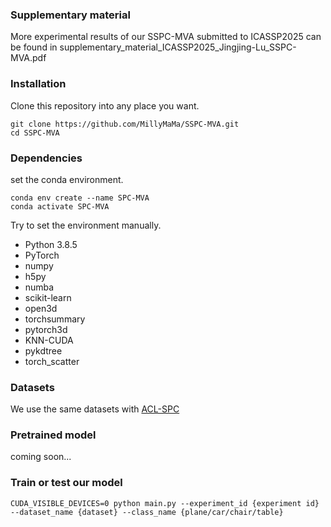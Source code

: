 ### Supplementary material
More experimental results of our SSPC-MVA submitted to ICASSP2025 can be found in supplementary_material_ICASSP2025_Jingjing-Lu_SSPC-MVA.pdf

### Installation
Clone this repository into any place you want.
```
git clone https://github.com/MillyMaMa/SSPC-MVA.git
cd SSPC-MVA
```
### Dependencies
set the conda environment.
```
conda env create --name SPC-MVA
conda activate SPC-MVA
```
Try to set the environment manually.
* Python 3.8.5
* PyTorch
* numpy
* h5py
* numba
* scikit-learn
* open3d
* torchsummary
* pytorch3d
* KNN-CUDA
* pykdtree
* torch_scatter
### Datasets
We use the same datasets with [ACL-SPC](https://github.com/Sangminhong/ACL-SPC_PyTorch)

### Pretrained model
coming soon...

### Train or test our model
```
CUDA_VISIBLE_DEVICES=0 python main.py --experiment_id {experiment id} --dataset_name {dataset} --class_name {plane/car/chair/table}
```
